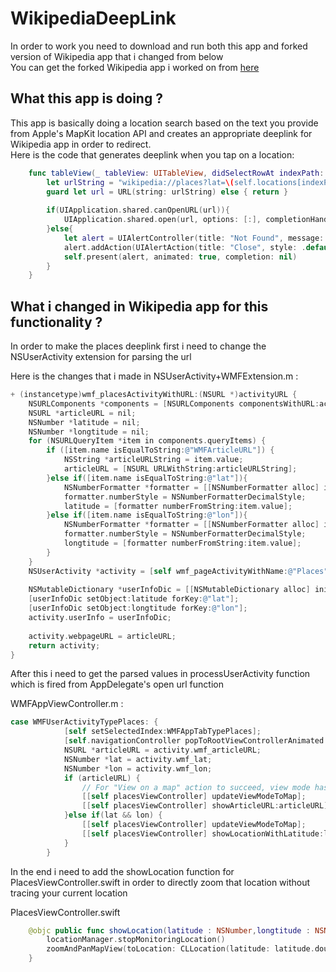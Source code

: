 # WikipediaDeepLink
In order to work you need to download and run both this app and forked version of Wikipedia app that i changed from below
<br/>
You can get the forked Wikipedia app i worked on from [here](https://github.com/barbayrak/wikipedia-ios)

## What this app is doing ?
This app is basically doing a location search based on the text you provide from Apple's MapKit location API and creates
an appropriate deeplink for Wikipedia app in order to redirect.
<br/>
Here is the code that generates deeplink when you tap on a location:
```swift
    func tableView(_ tableView: UITableView, didSelectRowAt indexPath: IndexPath) {
        let urlString = "wikipedia://places?lat=\(self.locations[indexPath.row].latitude)&lon=\(self.locations[indexPath.row].longtitude)"
        guard let url = URL(string: urlString) else { return }
        
        if(UIApplication.shared.canOpenURL(url)){
            UIApplication.shared.open(url, options: [:], completionHandler: nil)
        }else{
            let alert = UIAlertController(title: "Not Found", message: "No Wikipedia app found on this device. Please check that you have Wikipedia app installed on this device", preferredStyle: .alert)
            alert.addAction(UIAlertAction(title: "Close", style: .default, handler: nil))
            self.present(alert, animated: true, completion: nil)
        }
    }
```
## What i changed in Wikipedia app for this functionality ?

In order to make the places deeplink first i need to change the NSUserActivity extension for parsing the url

Here is the changes that i made in NSUserActivity+WMFExtension.m :
```objective-c
+ (instancetype)wmf_placesActivityWithURL:(NSURL *)activityURL {
    NSURLComponents *components = [NSURLComponents componentsWithURL:activityURL resolvingAgainstBaseURL:NO];
    NSURL *articleURL = nil;
    NSNumber *latitude = nil;
    NSNumber *longtitude = nil;
    for (NSURLQueryItem *item in components.queryItems) {
        if ([item.name isEqualToString:@"WMFArticleURL"]) {
            NSString *articleURLString = item.value;
            articleURL = [NSURL URLWithString:articleURLString];
        }else if([item.name isEqualToString:@"lat"]){
            NSNumberFormatter *formatter = [[NSNumberFormatter alloc] init];
            formatter.numberStyle = NSNumberFormatterDecimalStyle;
            latitude = [formatter numberFromString:item.value];
        }else if([item.name isEqualToString:@"lon"]){
            NSNumberFormatter *formatter = [[NSNumberFormatter alloc] init];
            formatter.numberStyle = NSNumberFormatterDecimalStyle;
            longtitude = [formatter numberFromString:item.value];
        }
    }
    NSUserActivity *activity = [self wmf_pageActivityWithName:@"Places"];
    
    NSMutableDictionary *userInfoDic = [[NSMutableDictionary alloc] initWithDictionary:activity.userInfo];
    [userInfoDic setObject:latitude forKey:@"lat"];
    [userInfoDic setObject:longtitude forKey:@"lon"];
    activity.userInfo = userInfoDic;
    
    activity.webpageURL = articleURL;
    return activity;
}
```

After this i need to get the parsed values in processUserActivity function which is fired from AppDelegate's open url function

WMFAppViewController.m :
```objective-c
case WMFUserActivityTypePlaces: {
            [self setSelectedIndex:WMFAppTabTypePlaces];
            [self.navigationController popToRootViewControllerAnimated:animated];
            NSURL *articleURL = activity.wmf_articleURL;
            NSNumber *lat = activity.wmf_lat;
            NSNumber *lon = activity.wmf_lon;
            if (articleURL) {
                // For "View on a map" action to succeed, view mode has to be set to map.
                [[self placesViewController] updateViewModeToMap];
                [[self placesViewController] showArticleURL:articleURL];
            }else if(lat && lon) {
                [[self placesViewController] updateViewModeToMap];
                [[self placesViewController] showLocationWithLatitude:lat longtitude:lon];
            }
        }
```

In the end i need to add the showLocation function for PlacesViewController.swift in order to directly zoom that location without tracing your current location

PlacesViewController.swift
```swift
    @objc public func showLocation(latitude : NSNumber,longtitude : NSNumber){
        locationManager.stopMonitoringLocation()
        zoomAndPanMapView(toLocation: CLLocation(latitude: latitude.doubleValue, longitude: longtitude.doubleValue));
    }
```

